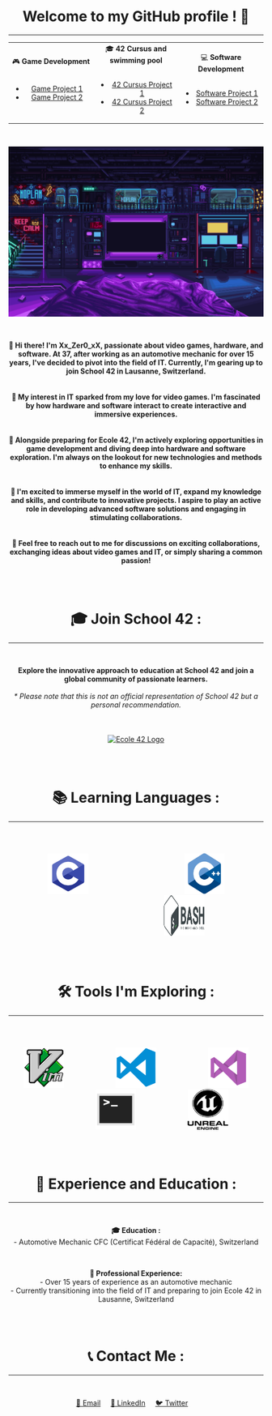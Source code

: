 <h1 align="center">Welcome to my GitHub profile ! 🚀</h1>
<hr>

<div align="center">
  <table style="width: 100%;">
    <tr>
      <td align="center" style="width: 33.33%;">
        🎮 <b>Game Development</b>
        <ul>
          <br>
          <li><a href="https://github.com/yourusername/game-project-1">Game Project 1</a></li>
          <li><a href="https://github.com/yourusername/game-project-2">Game Project 2</a></li>
        </ul>
      </td>
      <td align="center" style="width: 33.33%;">
        🎓 <b>42 Cursus and swimming pool</b>
        <ul>
          <br>
          <li><a href="https://github.com/yourusername/42-cursus-project-1">42 Cursus Project 1</a></li>
          <li><a href="https://github.com/yourusername/42-cursus-project-2">42 Cursus Project 2</a></li>
        </ul>
      </td>
      <td align="center" style="width: 33.33%;">
        💻 <b>Software Development</b>
        <ul>
          <br>
          <li><a href="https://github.com/yourusername/software-project-1">Software Project 1</a></li>
          <li><a href="https://github.com/yourusername/software-project-2">Software Project 2</a></li>
        </ul>
      </td>
    </tr>
  </table>
</div>

<br>

<p align="center">
  <img src="images/scifi_room.gif" alt="Bienvenue">
</p>

<br>

<p align="center">
  <b>👋 Hi there! I'm Xx_Zer0_xX, passionate about video games, hardware, and software. At 37, after working as an automotive mechanic for over 15 years, I've decided to pivot into the field of IT. Currently, I'm gearing up to join School 42 in Lausanne, Switzerland.</b>
  <br><br><br>
  <b>🌟 My interest in IT sparked from my love for video games. I'm fascinated by how hardware and software interact to create interactive and immersive experiences.</b>
  <br><br><br>
  <b>🔧 Alongside preparing for Ecole 42, I'm actively exploring opportunities in game development and diving deep into hardware and software exploration. I'm always on the lookout for new technologies and methods to enhance my skills.</b>
  <br><br><br>
  <b>🚀 I'm excited to immerse myself in the world of IT, expand my knowledge and skills, and contribute to innovative projects. I aspire to play an active role in developing advanced software solutions and engaging in stimulating collaborations.</b>
  <br><br><br>
  <b>💬 Feel free to reach out to me for discussions on exciting collaborations, exchanging ideas about video games and IT, or simply sharing a common passion!</b>
</p>

<br><br>

<h1 align="center">🎓 Join School 42 :</h1>
<hr>

<br>

<p align="center">
  <b>Explore the innovative approach to education at School 42 and join a global community of passionate learners.
  </b><br><br>
  <i>* Please note that this is not an official representation of School 42 but a personal recommendation.</i>
  <br><br><br><br>
  <a href="https://42lausanne.ch/" target="_blank"><img src="https://42lausanne.ch/wp-content/uploads/2021/01/42_logo.svg" alt="Ecole 42 Logo" width="200"></a>
</p>

<br><br>

<h1 align="center">📚 Learning Languages :</h1>
<hr>

<br><br>

<p align="center">
  <img src="images/c.png" alt="C" width="80" height="80">&nbsp;&nbsp;&nbsp;&nbsp;&nbsp;&nbsp;&nbsp;&nbsp;&nbsp;&nbsp;&nbsp;&nbsp;&nbsp;&nbsp;&nbsp;&nbsp;&nbsp;&nbsp;&nbsp;&nbsp;&nbsp;&nbsp;&nbsp;&nbsp;&nbsp;&nbsp;&nbsp;&nbsp;&nbsp;&nbsp;&nbsp;&nbsp;&nbsp;&nbsp;&nbsp;&nbsp;&nbsp;&nbsp;&nbsp;&nbsp;&nbsp;&nbsp;&nbsp;&nbsp;&nbsp;&nbsp;&nbsp;
  <img src="images/cpp.png" alt="Cpp" width="80" height="80">&nbsp;&nbsp;&nbsp;&nbsp;&nbsp;&nbsp;&nbsp;&nbsp;&nbsp;&nbsp;&nbsp;&nbsp;&nbsp;&nbsp;&nbsp;&nbsp;&nbsp;&nbsp;&nbsp;&nbsp;&nbsp;&nbsp;&nbsp;&nbsp;&nbsp;&nbsp;&nbsp;&nbsp;&nbsp;&nbsp;&nbsp;&nbsp;&nbsp;&nbsp;&nbsp;&nbsp;&nbsp;&nbsp;&nbsp;&nbsp;&nbsp;&nbsp;&nbsp;&nbsp;&nbsp;&nbsp;&nbsp;
  <img src="images/bash.png" alt="Bash" width="80" height="80">
</p>

<br><br>

<h1 align="center">🛠️ Tools I'm Exploring :</h1>
<hr>

<br><br>

<p align="center">
  <img src="images/vim.png" alt="Vim" width="80" height="80">&nbsp;&nbsp;&nbsp;&nbsp;&nbsp;&nbsp;&nbsp;&nbsp;&nbsp;&nbsp;&nbsp;&nbsp;&nbsp;&nbsp;&nbsp;&nbsp;&nbsp;&nbsp;&nbsp;&nbsp;&nbsp;&nbsp;&nbsp;&nbsp;&nbsp;
  <img src="images/vscode.png" alt="VS Code" width="80" height="80">&nbsp;&nbsp;&nbsp;&nbsp;&nbsp;&nbsp;&nbsp;&nbsp;&nbsp;&nbsp;&nbsp;&nbsp;&nbsp;&nbsp;&nbsp;&nbsp;&nbsp;&nbsp;&nbsp;&nbsp;&nbsp;&nbsp;&nbsp;&nbsp;&nbsp;
  <img src="images/visual.png" alt="Visual Studio" width="80" height="80">&nbsp;&nbsp;&nbsp;&nbsp;&nbsp;&nbsp;&nbsp;&nbsp;&nbsp;&nbsp;&nbsp;&nbsp;&nbsp;&nbsp;&nbsp;&nbsp;&nbsp;&nbsp;&nbsp;&nbsp;&nbsp;&nbsp;&nbsp;&nbsp;&nbsp;
  <img src="images/terminal.png" alt="Terminal" width="80" height="80">&nbsp;&nbsp;&nbsp;&nbsp;&nbsp;&nbsp;&nbsp;&nbsp;&nbsp;&nbsp;&nbsp;&nbsp;&nbsp;&nbsp;&nbsp;&nbsp;&nbsp;&nbsp;&nbsp;&nbsp;&nbsp;&nbsp;&nbsp;&nbsp;&nbsp;
  <img src="images/unreal.png" alt="Unreal Engine" width="80" height="80">
</p>

<br><br>

<h1 align="center">📜 Experience and Education :</h1>
<hr>

<br>

<p align="center">
  <b>🎓 Education :</b><br>
  - Automotive Mechanic CFC (Certificat Fédéral de Capacité), Switzerland
</p>

<br>

<p align="center">
  <b>💼 Professional Experience:</b><br>
  - Over 15 years of experience as an automotive mechanic<br>
  - Currently transitioning into the field of IT and preparing to join Ecole 42 in Lausanne, Switzerland
</p>

<br><br>

<h1 align="center">📞 Contact Me :</h1>
<hr>

<br>
<p align="center">
  <a href="mailto:your-email@example.com">📧 Email</a>&nbsp;&nbsp;&nbsp;&nbsp;
  <a href="https://www.linkedin.com/in/yourprofile/">🔗 LinkedIn</a>&nbsp;&nbsp;&nbsp;&nbsp;
  <a href="https://twitter.com/yourprofile">🐦 Twitter</a>&nbsp;&nbsp;&nbsp;&nbsp;
</p>
